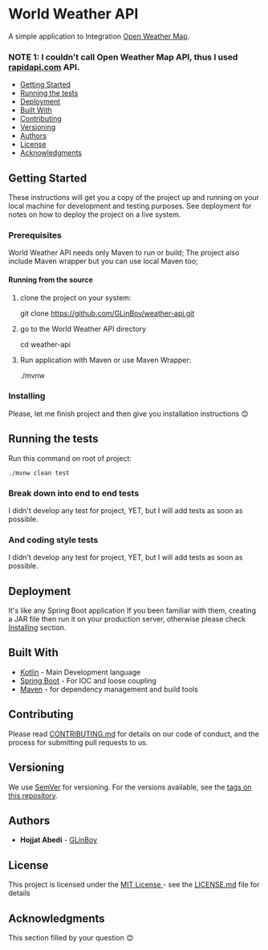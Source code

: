 # World Weather API

A simple application to Integration [Open Weather Map](https://openweathermap.org/).

### NOTE 1: I couldn't call Open Weather Map API, thus I used [rapidapi.com](https://rapidapi.com/community/api/open-weather-map/) API.

- [Getting Started](#getting-started)
- [Running the tests](#running-the-tests)
- [Deployment](#deployment)
- [Built With](#built-with)
- [Contributing](#contributing)
- [Versioning](#versioning)
- [Authors](#authors)
- [License](#license)
- [Acknowledgments](#acknowledgments)

## Getting Started

These instructions will get you a copy of the project up and running on your local machine for development and testing purposes. See deployment for notes on how to deploy the project on a live system.

### Prerequisites

World Weather API needs only Maven to run or build; The project also include Maven wrapper but you can use local Maven too;

#### Running from the source

1. clone the project on your system:

   git clone https://github.com/GLinBoy/weather-api.git

2. go to the World Weather API directory

   cd weather-api

3. Run application with Maven or use Maven Wrapper:

   ./mvnw

### Installing

Please, let me finish project and then give you installation instructions 😊

## Running the tests

Run this command on root of project:

    ./mvnw clean test

### Break down into end to end tests

I didn't develop any test for project, YET, but I will add tests as soon as possible.

### And coding style tests

I didn't develop any test for project, YET, but I will add tests as soon as possible.

## Deployment

It's like any Spring Boot application If you been familiar with them, creating a JAR file then run it on your production server, otherwise please check [Installing](#installing) section.

## Built With

- [Kotlin](https://kotlinlang.org/) - Main Development language
- [Spring Boot](https://spring.io/projects/spring-boot) - For IOC and loose coupling
- [Maven](https://maven.org/) - for dependency management and build tools

## Contributing

Please read [CONTRIBUTING.md](CONTRIBUTING.md) for details on our code
of conduct, and the process for submitting pull requests to us.

## Versioning

We use [SemVer](http://semver.org/) for versioning. For the versions
available, see the [tags on this repository](https://github.com/PurpleBooth/a-good-readme-template/tags).

## Authors

- **Hojjat Abedi** - [GLinBoy](https://github.com/GLinBoy)


## License

This project is licensed under the [MIT License ](https://opensource.org/licenses/MIT) - see the [LICENSE.md](LICENSE.md) file for
details

## Acknowledgments

This section filled by your question 😊


